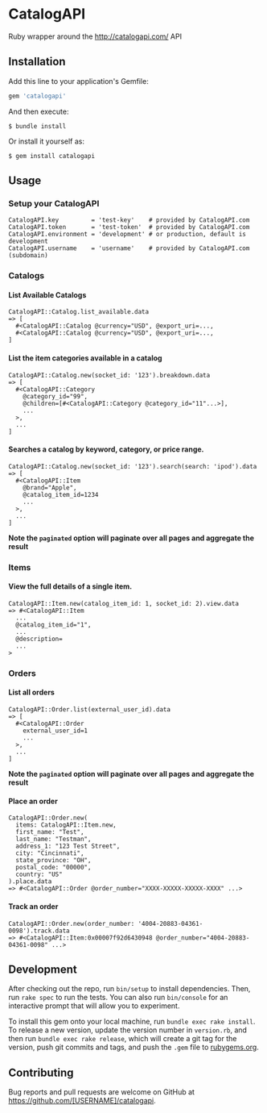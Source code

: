 # CatalogAPI

Ruby wrapper around the http://catalogapi.com/ API

## Installation

Add this line to your application's Gemfile:

```ruby
gem 'catalogapi'
```

And then execute:

    $ bundle install

Or install it yourself as:

    $ gem install catalogapi

## Usage

### Setup your CatalogAPI

```
CatalogAPI.key         = 'test-key'    # provided by CatalogAPI.com
CatalogAPI.token       = 'test-token'  # provided by CatalogAPI.com
CatalogAPI.environment = 'development' # or production, default is development
CatalogAPI.username    = 'username'    # provided by CatalogAPI.com (subdomain)
```

### Catalogs

#### List Available Catalogs

```
CatalogAPI::Catalog.list_available.data
=> [
  #<CatalogAPI::Catalog @currency="USD", @export_uri=...,
  #<CatalogAPI::Catalog @currency="USD", @export_uri=...,
]
```

#### List the item categories available in a catalog

```
CatalogAPI::Catalog.new(socket_id: '123').breakdown.data
=> [
  #<CatalogAPI::Category
    @category_id="99",
    @children=[#<CatalogAPI::Category @category_id="11"...>],
    ...
  >,
  ...
]
```

#### Searches a catalog by keyword, category, or price range.

```
CatalogAPI::Catalog.new(socket_id: '123').search(search: 'ipod').data
=> [
  #<CatalogAPI::Item
    @brand="Apple",
    @catalog_item_id=1234
    ...
  >,
  ...
]
```

__Note the `paginated` option will paginate over all pages and aggregate the result__

### Items

#### View the full details of a single item.

```
CatalogAPI::Item.new(catalog_item_id: 1, socket_id: 2).view.data
=> #<CatalogAPI::Item
  ...
  @catalog_item_id="1",
  ...
  @description=
  ...
>
```

### Orders

#### List all orders

```
CatalogAPI::Order.list(external_user_id).data
=> [
  #<CatalogAPI::Order
    external_user_id=1
    ...
  >,
  ...
]
```
__Note the `paginated` option will paginate over all pages and aggregate the result__

#### Place an order
```
CatalogAPI::Order.new(
  items: CatalogAPI::Item.new,
  first_name: "Test",
  last_name: "Testman",
  address_1: "123 Test Street",
  city: "Cincinnati",
  state_province: "OH",
  postal_code: "00000",
  country: "US"
).place.data
=> #<CatalogAPI::Order @order_number="XXXX-XXXXX-XXXXX-XXXX" ...>
```

#### Track an order

```
CatalogAPI::Order.new(order_number: '4004-20883-04361-0098').track.data
=> #<CatalogAPI::Item:0x00007f92d6430948 @order_number="4004-20883-04361-0098" ...>
```


## Development

After checking out the repo, run `bin/setup` to install dependencies. Then, run `rake spec` to run the tests. You can also run `bin/console` for an interactive prompt that will allow you to experiment.

To install this gem onto your local machine, run `bundle exec rake install`. To release a new version, update the version number in `version.rb`, and then run `bundle exec rake release`, which will create a git tag for the version, push git commits and tags, and push the `.gem` file to [rubygems.org](https://rubygems.org).

## Contributing

Bug reports and pull requests are welcome on GitHub at https://github.com/[USERNAME]/catalogapi.
